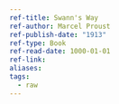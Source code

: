 ```yaml
---
ref-title: Swann's Way
ref-author: Marcel Proust
ref-publish-date: "1913"
ref-type: Book
ref-read-date: 1000-01-01
ref-link: 
aliases: 
tags:
  - raw
---
```

